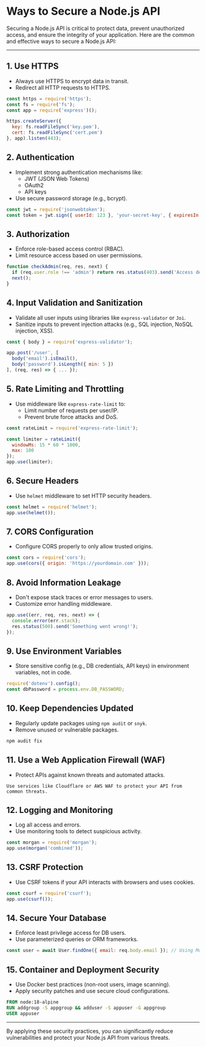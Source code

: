 # Ways to Secure a Node.js API

Securing a Node.js API is critical to protect data, prevent unauthorized access, and ensure the integrity of your application. Here are the common and effective ways to secure a Node.js API:

---

## 1. Use HTTPS

- Always use HTTPS to encrypt data in transit.
- Redirect all HTTP requests to HTTPS.

```js
const https = require('https');
const fs = require('fs');
const app = require('express')();

https.createServer({
  key: fs.readFileSync('key.pem'),
  cert: fs.readFileSync('cert.pem')
}, app).listen(443);
```

## 2. Authentication

- Implement strong authentication mechanisms like:
  - JWT (JSON Web Tokens)
  - OAuth2
  - API keys
- Use secure password storage (e.g., bcrypt).

```js
const jwt = require('jsonwebtoken');
const token = jwt.sign({ userId: 123 }, 'your-secret-key', { expiresIn: '1h' });
```

## 3. Authorization

- Enforce role-based access control (RBAC).
- Limit resource access based on user permissions.

```js
function checkAdmin(req, res, next) {
  if (req.user.role !== 'admin') return res.status(403).send('Access denied.');
  next();
}
```

## 4. Input Validation and Sanitization

- Validate all user inputs using libraries like `express-validator` or `Joi`.
- Sanitize inputs to prevent injection attacks (e.g., SQL injection, NoSQL injection, XSS).

```js
const { body } = require('express-validator');

app.post('/user', [
  body('email').isEmail(),
  body('password').isLength({ min: 5 })
], (req, res) => { ... });
```

## 5. Rate Limiting and Throttling

- Use middleware like `express-rate-limit` to:
  - Limit number of requests per user/IP.
  - Prevent brute force attacks and DoS.

```js
const rateLimit = require('express-rate-limit');

const limiter = rateLimit({
  windowMs: 15 * 60 * 1000,
  max: 100
});
app.use(limiter);
```

## 6. Secure Headers

- Use `helmet` middleware to set HTTP security headers.

```js
const helmet = require('helmet');
app.use(helmet());
```

## 7. CORS Configuration

- Configure CORS properly to only allow trusted origins.

```js
const cors = require('cors');
app.use(cors({ origin: 'https://yourdomain.com' }));
```

## 8. Avoid Information Leakage

- Don't expose stack traces or error messages to users.
- Customize error handling middleware.

```js
app.use((err, req, res, next) => {
  console.error(err.stack);
  res.status(500).send('Something went wrong!');
});
```

## 9. Use Environment Variables

- Store sensitive config (e.g., DB credentials, API keys) in environment variables, not in code.

```js
require('dotenv').config();
const dbPassword = process.env.DB_PASSWORD;
```

## 10. Keep Dependencies Updated

- Regularly update packages using `npm audit` or `snyk`.
- Remove unused or vulnerable packages.

```bash
npm audit fix
```

## 11. Use a Web Application Firewall (WAF)

- Protect APIs against known threats and automated attacks.

```text
Use services like Cloudflare or AWS WAF to protect your API from common threats.
```

## 12. Logging and Monitoring

- Log all access and errors.
- Use monitoring tools to detect suspicious activity.

```js
const morgan = require('morgan');
app.use(morgan('combined'));
```

## 13. CSRF Protection

- Use CSRF tokens if your API interacts with browsers and uses cookies.

```js
const csurf = require('csurf');
app.use(csurf());
```

## 14. Secure Your Database

- Enforce least privilege access for DB users.
- Use parameterized queries or ORM frameworks.

```js
const user = await User.findOne({ email: req.body.email }); // Using Mongoose ORM
```

## 15. Container and Deployment Security

- Use Docker best practices (non-root users, image scanning).
- Apply security patches and use secure cloud configurations.

```dockerfile
FROM node:18-alpine
RUN addgroup -S appgroup && adduser -S appuser -G appgroup
USER appuser
```

---

By applying these security practices, you can significantly reduce vulnerabilities and protect your Node.js API from various threats.